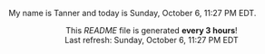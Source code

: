 My name is Tanner and today is Sunday, October 6, 11:27 PM EDT.

<p align="center">This <i>README</i> file is generated <b>every 3 hours</b>!</br>Last refresh: Sunday, October 6, 11:27 PM EDT<br /></p>
